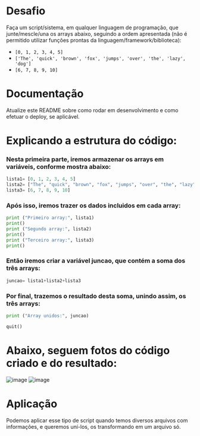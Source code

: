 # Desafio

Faça um script/sistema, em qualquer linguagem de programação, que junte/mescle/una os arrays abaixo, seguindo a ordem apresentada (não é permitido utilizar funções prontas da linguagem/framework/biblioteca):

 - `[0, 1, 2, 3, 4, 5]`
 - `['The', 'quick', 'brown', 'fox', 'jumps', 'over', 'the', 'lazy', 'dog']`
 - `[6, 7, 8, 9, 10]`

# Documentação

Atualize este README sobre como rodar em desenvolvimento e como efetuar o deploy, se aplicável.

# Explicando a estrutura do código:
### Nesta primeira parte, iremos armazenar os arrays em variáveis, conforme mostra abaixo:
```python
lista1= [0, 1, 2, 3, 4, 5]
lista2= ["The", "quick", "brown", "fox", "jumps", "over", "the", "lazy", "dog"]
lista3= [6, 7, 8, 9, 10]
```
### Após isso, iremos trazer os dados incluidos em cada array:
```python
print ("Primeiro array:", lista1)
print()
print ("Segundo array:", lista2)
print()
print ("Terceiro array:", lista3)
print()
```
### Então iremos criar a variável juncao, que contém a soma dos três arrays:
```python
juncao= lista1+lista2+lista3
```
### Por final, trazemos o resultado desta soma, unindo assim, os três arrays:
```python
print ("Array unidos:", juncao)

quit()
```

# Abaixo, seguem fotos do código criado e do resultado:
![image](https://user-images.githubusercontent.com/83428347/116751986-3100cc80-a9db-11eb-8e41-709352b54af5.png)
![image](https://user-images.githubusercontent.com/83428347/116752027-45dd6000-a9db-11eb-885d-31a170bf26af.png)

# Aplicação
Podemos aplicar esse tipo de script quando temos diversos arquivos com informações, e queremos uní-los, os transformando em um arquivo só.

